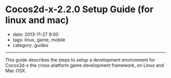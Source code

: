 # Cocos2d-x-2.2.0 Setup Guide (for linux and mac)

- date: 2013-11-27 9:00
- tags: linux, game, mobile
- category: guides

----------------------------

This guide describes the steps to setup a development environment for Cocos2d-x the cross-platform game development framework, on Linux and Mac OSX.




